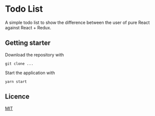 # Todo List

A simple todo list to show the difference between the user of pure React against React + Redux.

## Getting starter
Download the repository with
```
git clone ...
```

Start the application with
```
yarn start
```

## Licence

[MIT](LICENCE)
